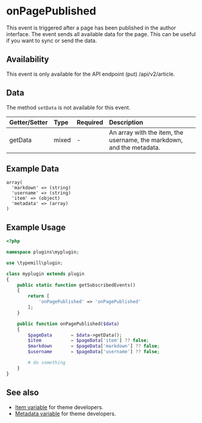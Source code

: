 # onPagePublished

This event is triggered after a page has been published in the author interface. The event sends all available data for the page. This can be useful if you want to sync or send the data.

## Availability

This event is only available for the API endpoint (put) /api/v2/article.

## Data

The method `setData` is not available for this event.

| Getter/Setter | Type | Required | Description | 
|:---|:---|:---|:---|
| getData | mixed | - | An array with the item, the username, the markdown, and the metadata. | 

## Example Data

```
array(
  'markdown' => (string)
  'username' => (string)
  'item' => (object)
  'metadata' => (array)
)
```

## Example Usage

```php
<?php

namespace plugins\myplugin;

use \typemill\plugin;

class myplugin extends plugin
{
    public static function getSubscribedEvents()
    {
        return [
            'onPagePublished' => 'onPagePublished'
        ];
    }

    public function onPagePublished($data)
    {
        $pageData       = $data->getData();
        $item           = $pageData['item'] ?? false; 
        $markdown       = $pageData['markdown'] ?? false;
        $username       = $pageData['username'] ?? false;

        # do something
    }
}
```

## See also

* [Item variable](/theme-developers/theme-variables/item) for theme developers.
* [Metadata variable](/theme-developers/theme-variables/metadata) for theme developers.

